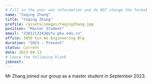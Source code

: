 ```yaml
---
# Fill in the your own information and do NOT change the format
name: "Yaqing Zhang"
title: "Yaqing Zhang"
profile: /assets/images/YaqingZhang.jpg
position: "Master Student"
email: "2201213343@stu.pku.edu.cn"
office: 3050 Xin Ao Engineering Blg
duration: "2023 - Present"
status: Current
date: 2023-09-13
# Leave the following blank
jobnext: 
---
```


Mr Zhang joined our group as a master student in September 2023. 
